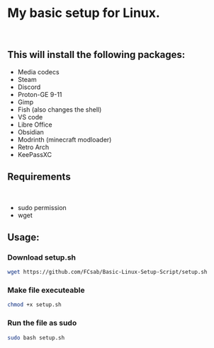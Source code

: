 <h1>My basic setup for Linux.</h1>
<br>
<h2>This will install the following packages:</h2>
    <ul>
        <li>Media codecs</li>
        <li>Steam</li>
        <li>Discord</li>
        <li>Proton-GE 9-11</li>
        <li>Gimp</li>
        <li>Fish (also changes the shell)</li>
        <li>VS code</li>
        <li>Libre Office</li>
        <li>Obsidian</li>
        <li>Modrinth (minecraft modloader)</li>
        <li>Retro Arch</li>
        <li>KeePassXC</li>
    </ul>

<h2>Requirements</h2>
<br>
<ul>
    <li>sudo permission</li>
    <li>wget</li>
</ul>

<h2>Usage:</h2>
<h3>Download setup.sh</h3>

```bash
wget https://github.com/FCsab/Basic-Linux-Setup-Script/setup.sh
```

<h3>Make file executeable</h3>

```bash
chmod +x setup.sh
```

<h3>Run the file as sudo</h3>

```bash
sudo bash setup.sh
```